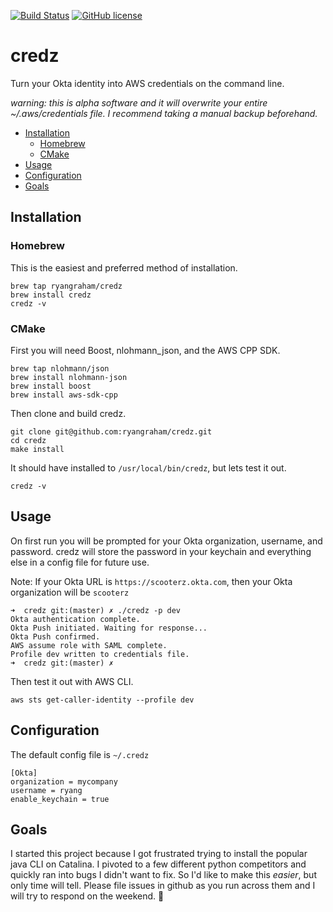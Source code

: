 
[![Build Status](https://circleci.com/gh/ryangraham/credz.svg?style=svg)](https://circleci.com/gh/ryangraham/credz)
[![GitHub license](https://img.shields.io/badge/license-MIT-blue.svg)](https://raw.githubusercontent.com/ryangraham/credz/master/LICENSE)

# credz

Turn your Okta identity into AWS credentials on the command line.

_warning: this is alpha software and it will overwrite your entire ~/.aws/credentials file. I recommend taking a manual backup beforehand._

- [Installation](#installation)
  - [Homebrew](#homebrew)
  - [CMake](#cmake)
- [Usage](#usage)
- [Configuration](#configuration)
- [Goals](#goals)

## Installation

### Homebrew

This is the easiest and preferred method of installation.

```
brew tap ryangraham/credz
brew install credz
credz -v
```

### CMake

First you will need Boost, nlohmann_json, and the AWS CPP SDK.

```
brew tap nlohmann/json
brew install nlohmann-json
brew install boost
brew install aws-sdk-cpp
```

Then clone and build credz.

```
git clone git@github.com:ryangraham/credz.git
cd credz
make install
```

It should have installed to `/usr/local/bin/credz`, but lets test it out.

```
credz -v
```

## Usage

On first run you will be prompted for your Okta organization, username, and password. credz will store the password in your keychain and everything else in a config file for future use.

Note: If your Okta URL is `https://scooterz.okta.com`, then your Okta organization will be `scooterz`

```
➜  credz git:(master) ✗ ./credz -p dev
Okta authentication complete.
Okta Push initiated. Waiting for response...
Okta Push confirmed.
AWS assume role with SAML complete.
Profile dev written to credentials file.
➜  credz git:(master) ✗
```
Then test it out with AWS CLI.
```
aws sts get-caller-identity --profile dev
```

## Configuration

The default config file is `~/.credz`

```
[Okta]
organization = mycompany
username = ryang
enable_keychain = true

```

## Goals

I started this project because I got frustrated trying to install the popular java CLI on Catalina. I pivoted to a few different python competitors and quickly ran into bugs I didn't want to fix. So I'd like to make this _easier_, but only time will tell. Please file issues in github as you run across them and I will try to respond on the weekend. :beer:
